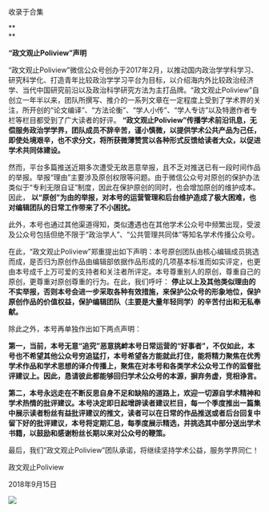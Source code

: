 

收录于合集

**  
**

**“政文观止Poliview”声明**

“政文观止Poliview”微信公众号创办于2017年2月，以推动国内政治学学科学习、研究科学化、打造青年比较政治学学习平台为目标，以介绍海内外比较政治经济学、当代中国研究前沿以及政治科学研究方法为主打品牌。“政文观止Poliview”自创立一年半以来，团队所撰写、推介的一系列文章在一定程度上受到了学术界的关注，所开创的“论文编译”、“方法论衡”、“学人小传”、“学人专访”以及特邀作者专栏等栏目都受到了广大读者的好评。
**“政文观止Poliview”传播学术前沿讯息，无偿服务政治学学界，团队成员不辞辛苦，谨小慎微，以提供学术公共产品为己任，即使处境艰辛，也不求分文，将所获微薄赞赏以各种形式反馈给读者大众，以促进学术共同体建设。**

  

然而，平台多篇推送近期多次遭受无故恶意举报，且不乏对推送已有一段时间作品的举报。举报“理由”主要涉及原创权限等问题。由于微信公众号对原创的保护办法类似于“专利无限自证”制度，因此在保护原创的同时，也会增加原创的维护成本。因此，
**以“原创”为由的举报，对本号的运营管理和后台维护造成了极大困难，也对编辑团队的日常工作带来了不小困扰。**

  

此外，本号也通过其他渠道得知，类似遭遇也在其他学术公众号中频繁出现，受波及公众号包括但绝不限于“政治学人”、“公共管理共同体”等知名学术传播公众号。

  

在此，“政文观止Poliview”郑重提出如下声明：本号原创团队由核心编辑成员挑选而成，是否归为原创作品由编辑部依据作品形成的几项基本标准而如实评定，也更由本号成千上万可爱的支持者和关注者所评定。本号尊重别人的原创，尊重自己的原创，更尊重对原创尊重的行为。在此，我们呼吁：
**停止以上及其他类似理由的不实举报，否则本号会进一步采取各种有效措施，来保护公众号的形象地位，保护原创作品的价值权益，保护编辑团队（主要是大量年轻同学）的辛苦付出和无私奉献。**

  

除此之外，本号再单独作出如下两点声明：

  

**第一，当前，本号无意“追究”恶意挑衅本号日常运营的“好事者”，不仅如此，本号也不希望其他公众号穷追猛打，本号希望各方能就此打住，能将精力聚焦在优秀学术作品和学术思想的译介传播上，聚焦在对本号和各类学术公众号工作的监督批评建议上。因此，恳请彼此都能够回归学术公众号的本源，摒弃务虚，竞相诤言。**

  

**第二，本号永远走在不断反思自身不足和缺陷的道路上，欢迎一切源自学术精神和学术热情的批评建议。本号决定即日起增辟读者建议栏目，每一个季度推出一篇集中展示读者粉丝有益批评建议的推文，读者可以在日常的作品推送或者后台回复中留下好的批评建议，本号将定期汇总，每季度展示精选，并挑选其中部分送出学术书籍，以鼓励和感谢粉丝长期以来对公众号的鞭策。**

  

最后，我们“政文观止Poliview”团队承诺，将继续坚持学术公益，服务学界同仁！

政文观止Poliview

2018年9月15日

![](/images/521/2.jpeg)

  

